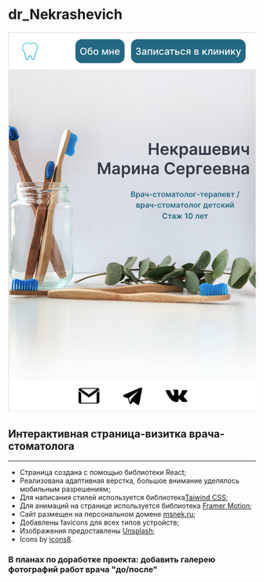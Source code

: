 <h1>dr_Nekrashevich</h1>

![screen](/src/images/screenForReadMe.png)

<h2>Интерактивная страница-визитка врача-стоматолога</h2>

___

+ Страница создана с помощью библиотеки React;
+ Реализована адаптивная верстка, большое внимание уделялось мобильным разрешениям;
+ Для написания стилей используется библиотека[Taiwind CSS](https://tailwindui.com/?ref=top);
+ Для анимаций на странице используется библиотека [Framer Motion](https://www.framer.com/motion/);
+ Сайт размещен на персональном домене [msnek.ru](https://msnek.ru/);
+ Добавлены favicons для всех типов устройств;
+ Изображения предоставлены [Unsplash](https://unsplash.com/);
+ Icons by [icons8](https://icons8.ru/).

<h3>В планах по доработке проекта: добавить галерею фотографий работ врача "до/после"</h3>